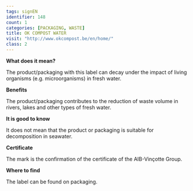```yaml
---
tags: signEN
identifier: 148
count: 1
categories: [PACKAGING, WASTE]
title: OK COMPOST WATER
visit: "http://www.okcompost.be/en/home/"
class: 2
---
```

**What does it mean?**

The product/packaging with this label can decay under the impact of living organisms (e.g. microorganisms) in fresh water.

**Benefits**

The product/packaging contributes to the reduction of waste volume in rivers, lakes and other types of fresh water.

**It is good to know**

It does not mean that the product or packaging is suitable for decomposition in seawater.

**Certificate**

The mark is the confirmation of the certificate of the AIB-Vinçotte Group.

**Where to find**

The label can be found on packaging.